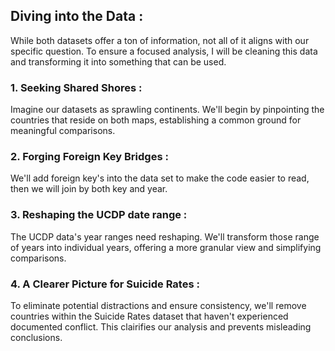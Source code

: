 ## Diving into the Data :

While both datasets offer a ton of information, not all of it aligns with our specific question. To ensure a focused analysis, I will be cleaning this data and transforming it into something that can be used.

### 1. Seeking Shared Shores :

Imagine our datasets as sprawling continents. We'll begin by pinpointing the countries that reside on both maps, establishing a common ground for meaningful comparisons.

### 2. Forging Foreign Key Bridges :

We'll add foreign key's into the data set to make the code easier to read, then we will join by both key and year.

### 3. Reshaping the UCDP date range :

The UCDP data's year ranges need reshaping. We'll transform those range of years into individual years, offering a more granular view and simplifying comparisons.

### 4. A Clearer Picture for Suicide Rates :

To eliminate potential distractions and ensure consistency, we'll remove countries within the Suicide Rates dataset that haven't experienced documented conflict. This clairifies our analysis and prevents misleading conclusions.
